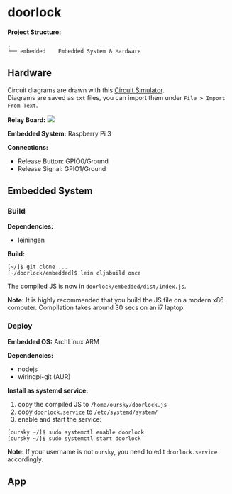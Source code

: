 # doorlock

**Project Structure:**
```
.
└── embedded    Embedded System & Hardware
```

## Hardware

Circuit diagrams are drawn with this [Circuit Simulator](http://www.falstad.com/circuit/).<br/>
Diagrams are saved as `txt` files, you can import them under `File > Import From Text`.

**Relay Board:**
![](https://github.com/oursky/doorlock/raw/master/embedded/circuit.png)

**Embedded System:** Raspberry Pi 3

**Connections:**
* Release Button: GPIO0/Ground
* Release Signal: GPIO1/Ground

## Embedded System

### Build

**Dependencies:**

* leiningen

**Build:**
```
[~/]$ git clone ...
[~/doorlock/embedded]$ lein cljsbuild once
```
The compiled JS is now in `doorlock/embedded/dist/index.js`.

**Note:**
It is highly recommended that you build the JS file on a modern x86 computer.
Compilation takes around 30 secs on an i7 laptop.

### Deploy
**Embedded OS:** ArchLinux ARM

**Dependencies:**

* nodejs
* wiringpi-git (AUR)

**Install as systemd service:**

1. copy the compiled JS to `/home/oursky/doorlock.js`
2. copy `doorlock.service` to `/etc/systemd/system/`
3. enable and start the service:
```
[oursky ~/]$ sudo systemctl enable doorlock
[oursky ~/]$ sudo systemctl start doorlock
```

**Note:** If your username is not `oursky`, you need to edit `doorlock.service` accordingly.

## App
